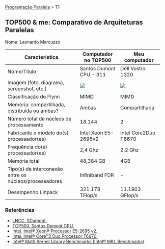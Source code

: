 [Programação Paralela](https://github.com/AndreaInfUFSM/elc139-2016a) > T1

TOP500 & me: Comparativo de Arquiteturas Paralelas
--------------------------------------------------

Nome: Leonardo Marcuzzo

| Característica                                            | Computador no TOP500  | Meu computador  |
| --------------------------------------------------------- | --------------------- | --------------- |
| Nome/Título                                               | Santos Dumont CPU - 311	| Dell Vostro 1320|
| Imagem (foto, diagrama, screenshot, etc.)                 | ![](http://i.imgur.com/MxKWawq.jpg) | ![](http://i.imgur.com/apGuuml.jpg)|
| Classificação de Flynn                                    |       MIMD     		|     MIMD        |
| Memória: compartilhada, distribuída ou ambas?             |     Ambas             |  Compartilhada  			|
| Número total de núcleos de processamento                  |       18.144          |       2         			|
| Fabricante e modelo do(s) processador(es)                 |Intel Xeon E5-2695v2   | Intel Core2Duo T6670      |
| Frequência do(s) processador(es)                          |    2,4 Ghz            |              2,2 Ghz   |
| Memória total                                             |        48,384 GB      |        4GB         |
| Tipo(s) de interconexão entre os núcleos/processadores    |   Infiniband FDR      |      -	       |
| Desempenho Linpack                                        |  321.178 TFlop/s      |       11.1903 GFlop/s         |

### Referências
- [LNCC.  SDumont.](http://sdumont.lncc.br/machine.php?pg=machine)
- [TOP500. Santos Dumont CPU.](http://www.top500.org/system/178568)
- [Intel. Intel® Xeon® Processor E5-2695 v2.](http://ark.intel.com/pt-br/products/75281/Intel-Xeon-Processor-E5-2695-v2-30M-Cache-2_40-GHz?q=xeon%20e5-2695v2)
- [Intel. Intel® Core™2 Duo Processor T6670.](http://ark.intel.com/pt-br/products/42109/Intel-Core2-Duo-Processor-T6670-2M-Cache-2_20-GHz-800-MHz-FSB)
- [Intel® Math Kernel Library Benchmarks (Intel® MKL Benchmarks)](https://software.intel.com/en-us/articles/intel-mkl-benchmarks-suite)

